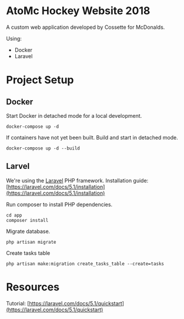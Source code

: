 # AtoMc Hockey Website 2018
A custom web application developed by Cossette for McDonalds.

Using:

- Docker
- Laravel


# Project Setup

## Docker
Start Docker in detached mode for a local development.
```
docker-compose up -d
```
If containers have not yet been built. Build and start in detached mode.
```
docker-compose up -d --build
```

## Larvel
We're using the [Laravel](https://laravel.com/docs/5.5) PHP framework.
Installation guide: [https://laravel.com/docs/5.1/installation](https://laravel.com/docs/5.1/installation)

Run composer to install PHP dependencies.
```
cd app
composer install
```

Migrate database.
```
php artisan migrate
```

Create tasks table
```
php artisan make:migration create_tasks_table --create=tasks
```

# Resources

Tutorial: [https://laravel.com/docs/5.1/quickstart](https://laravel.com/docs/5.1/quickstart)






